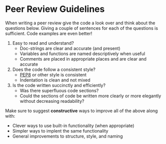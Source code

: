 # Peer Review Guidelines

When writing a peer review give the code a look over and think about the questions below.  Giving a couple of sentences for each of the questions is sufficient.  Code examples are even better!

1. Easy to read and understand?
   - Doc-strings are clear and accurate (and present)
   - Variables and functions are named descriptively when useful
   - Comments are placed in appropriate places and are clear and accurate
1. Does the code follow a consistent style?
   - [PEP8](https://www.python.org/dev/peps/pep-0008/) or other style is consistent
   - Indentation is clean and not mixed
1. Is the code written succinctly and efficiently?
   - Was there superfluous code sections?
   - Could the sections of code be written more clearly or more elegantly without decreasing readability?
   
Make sure to suggest **constructive** ways to improve all of the above along with:
 - Clever ways to use built-in functionality (when appropriate)
 - Simpler ways to implent the same functionality
 - General improvements to structure, style, and naming